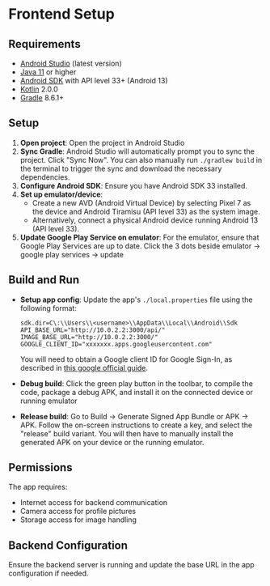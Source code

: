 # Frontend Setup

## Requirements

- [Android Studio](https://developer.android.com/studio) (latest version)
- [Java 11](https://adoptium.net/) or higher
- [Android SDK](https://developer.android.com/studio#command-tools) with API level 33+ (Android 13)
- [Kotlin](https://kotlinlang.org/) 2.0.0
- [Gradle](https://gradle.org/) 8.6.1+

## Setup

1. **Open project**: Open the project in Android Studio
2. **Sync Gradle**: Android Studio will automatically prompt you to sync the project. Click "Sync Now". You can also manually run `./gradlew build` in the terminal to trigger the sync and download the necessary dependencies.
3. **Configure Android SDK**: Ensure you have Android SDK 33 installed.
4. **Set up emulator/device**:
   - Create a new AVD (Android Virtual Device) by selecting Pixel 7 as the device and Android Tiramisu (API level 33) as the system image.
   - Alternatively, connect a physical Android device running Android 13 (API level 33).
5. **Update Google Play Service on emulator**: For the emulator, ensure that Google Play Services are up to date. Click the 3 dots beside emulator -> google play services -> update

## Build and Run

- **Setup app config**: Update the app's `./local.properties` file using the following format:

  ```
  sdk.dir=C\:\\Users\\<username>\\AppData\\Local\\Android\\Sdk
  API_BASE_URL="http://10.0.2.2:3000/api/"
  IMAGE_BASE_URL="http://10.0.2.2:3000/"
  GOOGLE_CLIENT_ID="xxxxxxx.apps.googleusercontent.com"
  ```

  You will need to obtain a Google client ID for Google Sign-In, as described in [this google official guide](https://developer.android.com/identity/sign-in/credential-manager-siwg).

- **Debug build**: Click the green play button in the toolbar, to compile the code, package a debug APK, and install it on the connected device or running emulator
- **Release build**: Go to Build -> Generate Signed App Bundle or APK -> APK. Follow the on-screen instructions to create a key, and select the "release" build variant. You will then have to manually install the generated APK on your device or the running emulator.

## Permissions

The app requires:

- Internet access for backend communication
- Camera access for profile pictures
- Storage access for image handling

## Backend Configuration

Ensure the backend server is running and update the base URL in the app configuration if needed.
